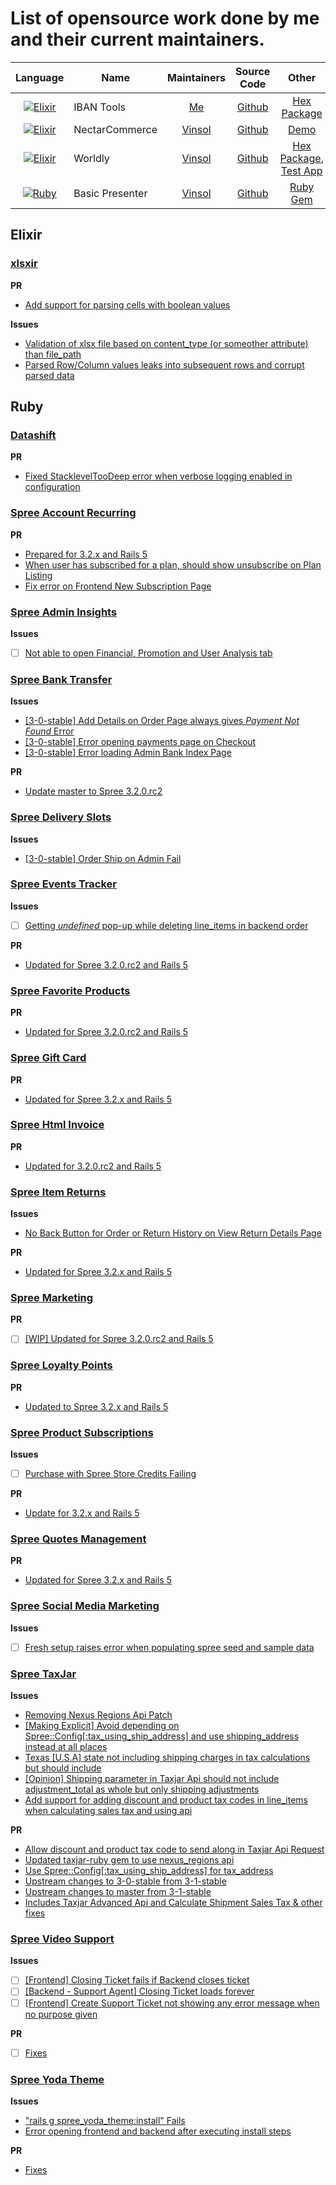 # List of opensource work done by me and their current maintainers.

| Language | Name | Maintainers | Source Code | Other |
|:-------------:| ------------- |:-------------:| :-----:|:-------------:|
| [![Elixir](http://elixir-lang.org//images/logo/logo.png)](http://elixir-lang.org/) | IBAN Tools | [Me](http://pikender.github.io/resume/) | [Github](https://github.com/pikender/iban_tools) | [Hex Package](https://hex.pm/packages/iban_tools) |
| [![Elixir](http://elixir-lang.org//images/logo/logo.png)](http://elixir-lang.org/) | NectarCommerce | [Vinsol](http://vinsol.com/) | [Github](https://github.com/vinsol/nectarcommerce) | [Demo](https://nectarcommerce-demo.herokuapp.com/) |
| [![Elixir](http://elixir-lang.org//images/logo/logo.png)](http://elixir-lang.org/) | Worldly | [Vinsol](http://vinsol.com/) | [Github](https://github.com/vinsol/worldly) | [Hex Package](https://hex.pm/packages/worldly), [Test App](https://github.com/pikender/worldly_test_app) |
| [![Ruby](https://www.ruby-lang.org/images/header-ruby-logo.png)](https://www.ruby-lang.org/en/) | Basic Presenter | [Vinsol](http://vinsol.com/) | [Github](https://github.com/vinsol/basic_presenter) | [Ruby Gem](https://rubygems.org/gems/basic_presenter) |

## Elixir

### [xlsxir](https://github.com/kennellroxco/xlsxir)

**PR**

- [Add support for parsing cells with boolean values](https://github.com/kennellroxco/xlsxir/pull/32)

**Issues**

- [Validation of xlsx file based on content_type (or someother attribute) than file_path](https://github.com/kennellroxco/xlsxir/issues/33)
- [Parsed Row/Column values leaks into subsequent rows and corrupt parsed data ](https://github.com/kennellroxco/xlsxir/issues/35)

## Ruby

### [Datashift](https://github.com/autotelik/datashift)

**PR**

- [Fixed StacklevelTooDeep error when verbose logging enabled in configuration](https://github.com/autotelik/datashift/pull/50)

### [Spree Account Recurring](https://github.com/vinsol-spree-contrib/spree-account-recurring)

**PR**

- [Prepared for 3.2.x and Rails 5](https://github.com/vinsol-spree-contrib/spree-account-recurring/pull/17)
- [When user has subscribed for a plan, should show unsubscribe on Plan Listing](https://github.com/vinsol-spree-contrib/spree-account-recurring/pull/16)
- [Fix error on Frontend New Subscription Page](https://github.com/vinsol-spree-contrib/spree-account-recurring/pull/15)

### [Spree Admin Insights](https://github.com/vinsol-spree-contrib/spree-admin-insights)

**Issues**

- [ ] [Not able to open Financial, Promotion and User Analysis tab](https://github.com/vinsol-spree-contrib/spree-admin-insights/issues/15)

### [Spree Bank Transfer](https://github.com/vinsol-spree-contrib/spree_bank_transfer)

**Issues**

- [[3-0-stable] Add Details on Order Page always gives *Payment Not Found* Error](https://github.com/vinsol-spree-contrib/spree_bank_transfer/issues/37)
- [[3-0-stable] Error opening payments page on Checkout](https://github.com/vinsol-spree-contrib/spree_bank_transfer/issues/36)
- [[3-0-stable] Error loading Admin Bank Index Page](https://github.com/vinsol-spree-contrib/spree_bank_transfer/issues/35)

**PR**

- [Update master to Spree 3.2.0.rc2](https://github.com/vinsol-spree-contrib/spree_bank_transfer/pull/34)

### [Spree Delivery Slots](https://github.com/vinsol-spree-contrib/spree-delivery-slots)

**Issues**

- [[3-0-stable] Order Ship on Admin Fail](https://github.com/vinsol-spree-contrib/spree-delivery-slots/issues/7)

### [Spree Events Tracker](https://github.com/vinsol-spree-contrib/spree_events_tracker)

**Issues**

- [ ] [Getting *undefined* pop-up while deleting line_items in backend order](https://github.com/vinsol-spree-contrib/spree_events_tracker/issues/2)

**PR**

- [Updated for Spree 3.2.0.rc2 and Rails 5](https://github.com/vinsol-spree-contrib/spree_events_tracker/pull/2)

### [Spree Favorite Products](https://github.com/vinsol-spree-contrib/spree_favorite_products)

**PR**

- [Updated for Spree 3.2.0.rc2 and Rails 5](https://github.com/vinsol-spree-contrib/spree_favorite_products/pull/11)

### [Spree Gift Card](https://github.com/vinsol-spree-contrib/spree_gift_card)

**PR**

- [Updated for Spree 3.2.x and Rails 5](https://github.com/vinsol-spree-contrib/spree_gift_card/pull/34)

### [Spree Html Invoice](https://github.com/vinsol-spree-contrib/spree-html-invoice)

**PR**

- [Updated for 3.2.0.rc2 and Rails 5](https://github.com/vinsol-spree-contrib/spree-html-invoice/pull/14)

### [Spree Item Returns](https://github.com/vinsol-spree-contrib/spree_item_returns)

**Issues**

- [No Back Button for Order or Return History on View Return Details Page](https://github.com/vinsol-spree-contrib/spree_item_returns/issues/28)

**PR**

- [Updated for Spree 3.2.x and Rails 5](https://github.com/vinsol-spree-contrib/spree_item_returns/pull/29)

### [Spree Marketing](https://github.com/vinsol-spree-contrib/spree_marketing)

**PR**

- [ ] [[WIP] Updated for Spree 3.2.0.rc2 and Rails 5](https://github.com/vinsol-spree-contrib/spree_marketing/pull/82)

### [Spree Loyalty Points](https://github.com/vinsol-spree-contrib/spree-loyalty-points)

**PR**

- [Updated to Spree 3.2.x and Rails 5](https://github.com/vinsol-spree-contrib/spree-loyalty-points/pull/23)

### [Spree Product Subscriptions](https://github.com/vinsol-spree-contrib/spree_product_subscriptions)

**Issues**

- [ ] [Purchase with Spree Store Credits Failing](https://github.com/vinsol-spree-contrib/spree_product_subscriptions/issues/51)

**PR**

- [Update for 3.2.x and Rails 5](https://github.com/vinsol-spree-contrib/spree_product_subscriptions/pull/50)

### [Spree Quotes Management](https://github.com/vinsol-spree-contrib/spree-quotes-management)

**PR**

- [Updated for Spree 3.2.x and Rails 5](https://github.com/vinsol-spree-contrib/spree-quotes-management/pull/22)

### [Spree Social Media Marketing](https://github.com/vinsol-spree-contrib/spree-social-media-marketing)

**Issues**

- [ ] [Fresh setup raises error when populating spree seed and sample data](https://github.com/vinsol-spree-contrib/spree-social-media-marketing/issues/2)

### [Spree TaxJar](https://github.com/vinsol-spree-contrib/spree_taxjar)

**Issues**

- [Removing Nexus Regions Api Patch](https://github.com/vinsol-spree-contrib/spree_taxjar/issues/12)
- [[Making Explicit] Avoid depending on Spree::Config[:tax_using_ship_address] and use shipping_address instead at all places](https://github.com/vinsol-spree-contrib/spree_taxjar/issues/15)
- [Texas [U.S.A] state not including shipping charges in tax calculations but should include](https://github.com/vinsol-spree-contrib/spree_taxjar/issues/16)
- [[Opinion] Shipping parameter in Taxjar Api should not include adjustment_total as whole but only shipping adjustments](https://github.com/vinsol-spree-contrib/spree_taxjar/issues/17)
- [Add support for adding discount and product tax codes in line_items when calculating sales tax and using api](https://github.com/vinsol-spree-contrib/spree_taxjar/issues/18)

**PR**

- [Allow discount and product tax code to send along in Taxjar Api Request](https://github.com/vinsol-spree-contrib/spree_taxjar/pull/24)
- [Updated taxjar-ruby gem to use nexus_regions api ](https://github.com/vinsol-spree-contrib/spree_taxjar/pull/22)
- [Use Spree::Config[:tax_using_ship_address] for tax_address](https://github.com/vinsol-spree-contrib/spree_taxjar/pull/23)
- [Upstream changes to 3-0-stable from 3-1-stable](https://github.com/vinsol-spree-contrib/spree_taxjar/pull/27)
- [Upstream changes to master from 3-1-stable](https://github.com/vinsol-spree-contrib/spree_taxjar/pull/26)
- [Includes Taxjar Advanced Api and Calculate Shipment Sales Tax & other fixes](https://github.com/vinsol-spree-contrib/spree_taxjar/pull/25)

### [Spree Video Support](https://github.com/vinsol-spree-contrib/spree-video-support)

**Issues**

- [ ] [[Frontend] Closing Ticket fails if Backend closes ticket](https://github.com/vinsol-spree-contrib/spree-video-support/issues/10)
- [ ] [[Backend - Support Agent] Closing Ticket loads forever](https://github.com/vinsol-spree-contrib/spree-video-support/issues/9)
- [ ] [[Frontend] Create Support Ticket not showing any error message when no purpose given](https://github.com/vinsol-spree-contrib/spree-video-support/issues/11)

**PR**

- [ ] [Fixes](https://github.com/vinsol-spree-contrib/spree-video-support/pull/12)

### [Spree Yoda Theme](https://github.com/vinsol-spree-contrib/spree_yoda_theme)

**Issues**

- ["rails g spree_yoda_theme:install" Fails](https://github.com/vinsol-spree-contrib/spree_yoda_theme/issues/3)
- [Error opening frontend and backend after executing install steps](https://github.com/vinsol-spree-contrib/spree_yoda_theme/issues/2)

**PR**

- [Fixes](https://github.com/vinsol-spree-contrib/spree_yoda_theme/pull/4)
